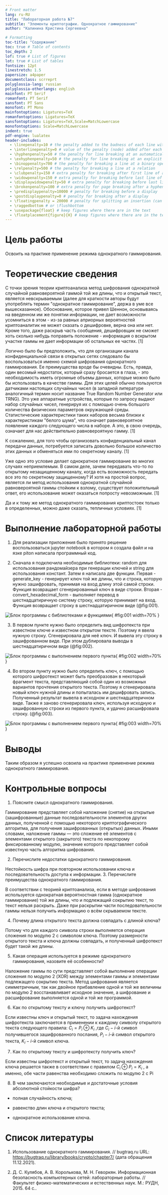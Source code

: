 ```yaml
---
# Front matter
lang: ru-RU
title: "Лабораторная работа №7"
subtitle: "Элементы криптографии. Однократное гаммирование"
author: "Калинина Кристина Сергеевна"

# Formatting
toc-title: "Содержание"
toc: true # Table of contents
toc_depth: 2
lof: true # List of figures
lot: true # List of tables
fontsize: 12pt
linestretch: 1.5
papersize: a4paper
documentclass: scrreprt
polyglossia-lang: russian
polyglossia-otherlangs: english
mainfont: PT Serif
romanfont: PT Serif
sansfont: PT Sans
monofont: PT Mono
mainfontoptions: Ligatures=TeX
romanfontoptions: Ligatures=TeX
sansfontoptions: Ligatures=TeX,Scale=MatchLowercase
monofontoptions: Scale=MatchLowercase
indent: true
pdf-engine: lualatex
header-includes:
  - \linepenalty=10 # the penalty added to the badness of each line within a paragraph (no associated penalty node) Increasing the value makes tex try to have fewer lines in the paragraph.
  - \interlinepenalty=0 # value of the penalty (node) added after each line of a paragraph.
  - \hyphenpenalty=50 # the penalty for line breaking at an automatically inserted hyphen
  - \exhyphenpenalty=50 # the penalty for line breaking at an explicit hyphen
  - \binoppenalty=700 # the penalty for breaking a line at a binary operator
  - \relpenalty=500 # the penalty for breaking a line at a relation
  - \clubpenalty=150 # extra penalty for breaking after first line of a paragraph
  - \widowpenalty=150 # extra penalty for breaking before last line of a paragraph
  - \displaywidowpenalty=50 # extra penalty for breaking before last line before a display math
  - \brokenpenalty=100 # extra penalty for page breaking after a hyphenated line
  - \predisplaypenalty=10000 # penalty for breaking before a display
  - \postdisplaypenalty=0 # penalty for breaking after a display
  - \floatingpenalty = 20000 # penalty for splitting an insertion (can only be split footnote in standard LaTeX)
  - \raggedbottom # or \flushbottom
  - \usepackage{float} # keep figures where there are in the text
  - \floatplacement{figure}{H} # keep figures where there are in the text
---
```


# Цель работы

Освоить на практике применение режима однократного гаммирования.

# Теоретические сведения

С точки зрения теории криптоанализа метод шифрования однократной случайной равновероятной гаммой той же длины, что и открытый текст, является невскрываемым (далее для краткости авторы будут употреблять термин "однократное гаммирование", держа в уме все вышесказанное). Обоснование, которое привел Шеннон, основываясь на введенном им же понятии информации, не дает возможности усомниться в этом - из-за равных априорных вероятностей криптоаналитик не может сказать о дешифровке, верна она или нет. Кроме того, даже раскрыв часть сообщения, дешифровщик не сможет хоть сколько нибудь поправить положение - информация о вскрытом участке гаммы не дает информации об остальных ее частях.
 [1]

Логично было бы предположить, что для организации канала конфиденциальной связи в открытых сетях следовало бы воспользоваться именно схемой шифрования однократного гаммирования. Ее преимущества вроде бы очевидны. Есть, правда, один весомый недостаток, который сразу бросается в глаза, - это необходимость иметь огромные объемы данных, которые можно было бы использовать в качестве гаммы. Для этих целей обычно пользуются датчиками настоящих случайных чисел (в западной литературе аналогичный термин носит название True Random Number Generator или TRNG). Это уже аппаратные устройства, которые по запросу выдают набор случайных чисел, генерируя их с помощью очень большого количества физических параметров окружающей среды. Статистические характеристики таких наборов весьма близки к характеристикам "белого шума", что означает равновероятное появление каждого следующего числа в наборе. А это, в свою очередь, означает для нас действительно равновероятную гамму.
 [1]

К сожалению, для того чтобы организовать конфиденциальный канал передачи данных, потребуется записать довольно большое количество этих данных и обменяться ими по секретному каналу.
 [1]

Уже одно это условие делает однократное гаммирование во многих случаях неприемлемым. В самом деле, зачем передавать что-то по открытому незащищенному каналу, когда есть возможность передать все это по секретному защищенному? И хотя на простой вопрос, является ли метод использования однократной случайной равновероятной гаммы стойким к взлому, существует положительный ответ, его использование может оказаться попросту невозможным.
 [1]

Да и к тому же метод однократного гаммирования криптостоек только в определенных, можно даже сказать, тепличных условиях.
 [1]
 
# Выполнение лабораторной работы

1. Для реализации приложения было принято решение воспользоваться jupyter notebook в котором я создала файл и на язке piton написала программный код.

2. Сначала я подключила необходимые библиотеки: random для использования рандомайзера при генерации ключей и string для использования констант.
 Затем я написала две функции. Первая - generate_key - генерирует ключ той же длины, что и строка, которую нужно зашифровать, принимая на вход длину этой самой строки. Функция возвращает сгенерированный ключ в виде строки.
 Вторая - convert_hexadecimal_form - выполняет перевод в шестнадцатиричную систему строку, которую принимает на вход. Функция возвращает строку в шестнадцатиричном виде
 (@fig:001).

![Блок программы с библиотеками и функциями](image/1.jpg){ #fig:001 width=70% }

3. В первом пункте нужно было определить вид шифротекста при известном ключе и известном открытом тексте. Поэтому я ввела нужную строку. Сгенерировала для неё ключ. И вывела эту строку в зашифрованном виде. При этом дублировала выводы в шестнадцатиричном виде
 (@fig:002).

![Блок программы с выполнением первого пункта](image/2.jpg){ #fig:002 width=70% }

4. Во втором пункту нужно было определить ключ, с помощью которого шифротекст может быть преобразован в некоторый фрагмент текста, представляющий собой один из
возможных вариантов прочтения открытого текста. Поэтому я сгенерировала новый ключ нужной длины и попыталась им дешифровать запись. Полученный результат вывела в исходном и шестнадцатеричном виде. Также я заново сгенерировала ключ, используя исходную и зашифрованную строки из первого пункта, и удачно расшифровала строку.
 (@fig:003).

![Блок программы с выполнением первого пункта](image/3.jpg){ #fig:003 width=70% }

# Выводы

Таким образом я успешно освоила на практике применение режима однократного гаммирования.

# Контрольные вопросы

1. Поясните смысл однократного гаммирования.

Гаммирование представляет собой наложение (снятие) на открытые (зашифрованные) данные последовательности элементов других данных, полученной с помощью некоторого криптографического алгоритма, для получения зашифрованных (открытых) данных. Иными словами, наложение
гаммы — это сложение её элементов с элементами открытого (закрытого)
текста по некоторому фиксированному модулю, значение которого представляет собой известную часть алгоритма шифрования.

2. Перечислите недостатки однократного гаммирования.

Нестойкость шифра при повторном использовании ключа и последовательность доступа к информации.
3. Перечислите преимущества однократного гаммирования.

В соответствии с теорией криптоанализа, если в методе шифрования используется однократная вероятностная гамма (однократное гаммирование)
той же длины, что и подлежащий сокрытию текст, то текст нельзя раскрыть.
Даже при раскрытии части последовательности гаммы нельзя получить информацию о всём скрываемом тексте.

4. Почему длина открытого текста должна совпадать с длиной ключа?

Потому что для каждого символа строки выполняется операция сложения по модулю 2 с символом ключа. Поэтому размерности
открытого текста и ключа должны совпадать, и полученный шифротекст
будет такой же длины.

5. Какая операция используется в режиме однократного гаммирования, назовите её особенности?

Наложение гаммы по сути представляет собой выполнение операции
сложения по модулю 2 (XOR) между элементами
гаммы и элементами подлежащего сокрытию текста. Метод шифрования является симметричным, так как двойное прибавление одной и той же величины по модулю 2 восстанавливает исходное значение, а шифрование и расшифрование выполняется одной и той же программой.

6. Как по открытому тексту и ключу получить шифротекст?

Если известны ключ и открытый текст, то задача нахождения шифротекста заключается в применении к каждому символу открытого текста следующего правила: $C_i = P_i \oplus K_i$ ,где $С_i - i$-й символ получившегося зашифрованного послания, $P_i - i$-й
символ открытого текста, $K_i - i$-й символ ключа.

7. Как по открытому тексту и шифротексту получить ключ?

Если известны шифротекст и открытый текст, то задача нахождения
ключа решается также в соответствии с правилом $C_i \oplus P_i = K_i$ , а именно, обе части равенства необходимо сложить по модулю 2 с Pi

8. В чем заключаются необходимые и достаточные условия абсолютной стойкости шифра?

- полная случайность ключа;

- равенство длин ключа и открытого текста;

- однократное использование ключа.

# Список литературы

1. Использование однократного гаммирования. // bugtraq.ru URL: https://bugtraq.ru/library/books/crypto/chapter7/ (дата обращения 11.12.2021).

2. Д. С. Кулябов, А. В. Королькова, М. Н. Геворкян. Информационная безопасность компьютерных сетей: лабораторные работы. // Факультет физико-математических и естественных наук. M.: РУДН, 2015. 64 с..
